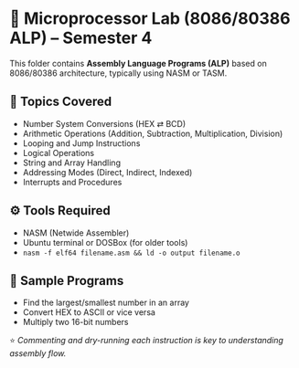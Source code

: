 # 🧠 Microprocessor Lab (8086/80386 ALP) – Semester 4

This folder contains **Assembly Language Programs (ALP)** based on 8086/80386 architecture, typically using NASM or TASM.

## 🧠 Topics Covered
- Number System Conversions (HEX ⇄ BCD)
- Arithmetic Operations (Addition, Subtraction, Multiplication, Division)
- Looping and Jump Instructions
- Logical Operations
- String and Array Handling
- Addressing Modes (Direct, Indirect, Indexed)
- Interrupts and Procedures

## ⚙️ Tools Required
- NASM (Netwide Assembler)
- Ubuntu terminal or DOSBox (for older tools)
- `nasm -f elf64 filename.asm && ld -o output filename.o`

## 🧪 Sample Programs
- Find the largest/smallest number in an array
- Convert HEX to ASCII or vice versa
- Multiply two 16-bit numbers

⭐ *Commenting and dry-running each instruction is key to understanding assembly flow.*

